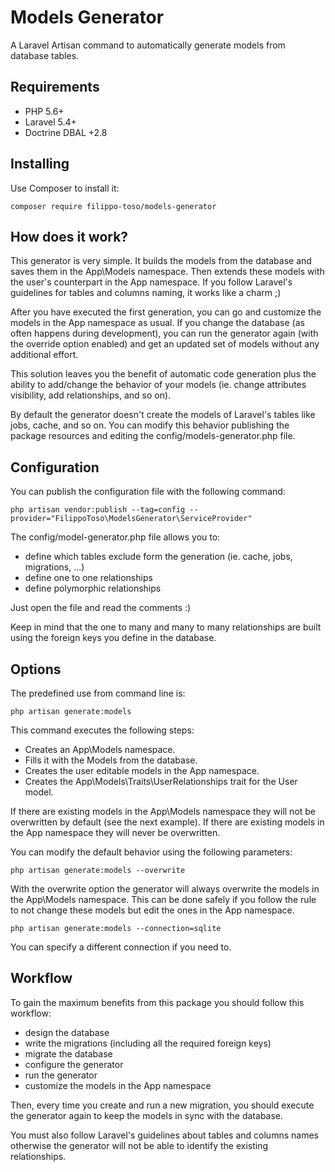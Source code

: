 # Models Generator

A Laravel Artisan command to automatically generate models from database tables.

## Requirements

- PHP 5.6+
- Laravel 5.4+
- Doctrine DBAL +2.8

## Installing

Use Composer to install it:

```
composer require filippo-toso/models-generator
```

## How does it work?

This generator is very simple. It builds the models from the database and saves them in the App\Models namespace. Then extends these models with the user's counterpart in the App namespace. If you follow Laravel's guidelines for tables and columns naming, it works like a charm ;)

After you have executed the first generation, you can go and customize the models in the App namespace as usual. If you change the database (as often happens during development), you can run the generator again (with the override option enabled) and get an updated set of models without any additional effort.

This solution leaves you the benefit of automatic code generation plus the ability to add/change the behavior of your models (ie. change attributes visibility, add relationships, and so on).

By default the generator doesn't create the models of Laravel's tables like jobs, cache, and so on. You can modify this behavior publishing the package resources and editing the config/models-generator.php file.

## Configuration

You can publish the configuration file with the following command:

```
php artisan vendor:publish --tag=config --provider="FilippoToso\ModelsGenerator\ServiceProvider"
```

The config/model-generator.php file allows you to:

- define which tables exclude form the generation (ie. cache, jobs, migrations, ...)
- define one to one relationships
- define polymorphic relationships

Just open the file and read the comments :)

Keep in mind that the one to many and many to many relationships are built using the foreign keys you define in the database.

## Options

The predefined use from command line is:

```
php artisan generate:models
```

This command executes the following steps:

- Creates an App\Models namespace.
- Fills it with the Models from the database.
- Creates the user editable models in the App namespace.
- Creates the App\Models\Traits\UserRelationships trait for the User model.

If there are existing models in the App\Models namespace they will not be overwritten by default (see the next example).
If there are existing models in the App namespace they will never be overwritten.

You can modify the default behavior using the following parameters:

```
php artisan generate:models --overwrite
```

With the overwrite option the generator will always overwrite the models in the App\Models namespace. This can be done safely if you follow the rule to not change these models but edit the ones in the App namespace.

```
php artisan generate:models --connection=sqlite
```

You can specify a different connection if you need to.

## Workflow

To gain the maximum benefits from this package you should follow this workflow:

- design the database
- write the migrations (including all the required foreign keys)
- migrate the database
- configure the generator
- run the generator
- customize the models in the App namespace

Then, every time you create and run a new migration, you should execute the generator again to keep the models in sync with the database.

You must also follow Laravel's guidelines about tables and columns names otherwise the generator will not be able to identify the existing relationships.

